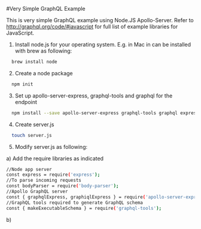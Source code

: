 #Very Simple GraphQL Example

This is very simple GraphQL example using Node.JS Apollo-Server. Refer to http://graphql.org/code/#javascript for full list of example libraries for JavaScript.

1) Install node.js for your operating system. E.g. in Mac in can be installed with brew as following:

```bash
  brew install node
```

2) Create a node package

```bash
  npm init
```

3) Set up apollo-server-express, graphql-tools and graphql for the endpoint

```bash
  npm install --save apollo-server-express graphql-tools graphql express body-parser
```
4) Create server.js

```bash
  touch server.js
```
5) Modify server.js as following:

  a) Add the require libraries as indicated

  ```bash
  //Node app server
  const express = require('express');
  //To parse incoming requests
  const bodyParser = require('body-parser');
  //Apollo GraphQL server
  const { graphqlExpress, graphiqlExpress } = require('apollo-server-express');
  //GraphQL tools required to generate GraphQL schema
  const { makeExecutableSchema } = require('graphql-tools');
  ```

  b)

